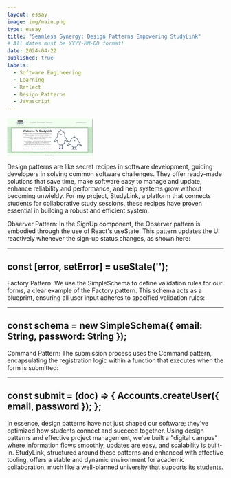 ```yaml
---
layout: essay
image: img/main.png
type: essay
title: "Seamless Synergy: Design Patterns Empowering StudyLink"
# All dates must be YYYY-MM-DD format!
date: 2024-04-22
published: true
labels:
  - Software Engineering
  - Learning
  - Reflect
  - Design Patterns
  - Javascript
---
```


<img width="200px" class="rounded float-start pe-4" src="../img/main.png" alt="Main visual for StudyLink">

Design patterns are like secret recipes in software development, guiding developers in solving common software challenges. They offer ready-made solutions that save time, make software easy to manage and update, enhance reliability and performance, and help systems grow without becoming unwieldy. For my project, StudyLink, a platform that connects students for collaborative study sessions, these recipes have proven essential in building a robust and efficient system.

Observer Pattern: In the SignUp component, the Observer pattern is embodied through the use of React's useState. This pattern updates the UI reactively whenever the sign-up status changes, as shown here:

---
const [error, setError] = useState('');
---

Factory Pattern: We use the SimpleSchema to define validation rules for our forms, a clear example of the Factory pattern. This schema acts as a blueprint, ensuring all user input adheres to specified validation rules:

---
const schema = new SimpleSchema({ email: String, password: String });
---

Command Pattern: The submission process uses the Command pattern, encapsulating the registration logic within a function that executes when the form is submitted:

---
const submit = (doc) => { Accounts.createUser({ email, password }); };
---

In essence, design patterns have not just shaped our software; they've optimized how students connect and succeed together. Using design patterns and effective project management, we've built a "digital campus" where information flows smoothly, updates are easy, and scalability is built-in. StudyLink, structured around these patterns and enhanced with effective tooling, offers a stable and dynamic environment for academic collaboration, much like a well-planned university that supports its students.
